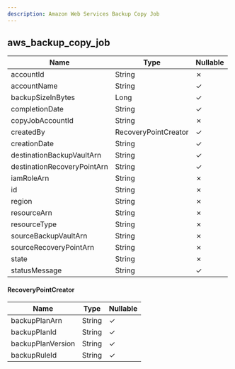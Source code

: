 ```yaml
---
description: Amazon Web Services Backup Copy Job
---
```

aws_backup_copy_job
-------------------

| **Name**                    | **Type**             | **Nullable** |
| --------------------------- | -------------------- | ------------ |
| accountId                   | String               | &cross;      |
| accountName                 | String               | &check;      |
| backupSizeInBytes           | Long                 | &check;      |
| completionDate              | String               | &check;      |
| copyJobAccountId            | String               | &cross;      |
| createdBy                   | RecoveryPointCreator | &check;      |
| creationDate                | String               | &check;      |
| destinationBackupVaultArn   | String               | &check;      |
| destinationRecoveryPointArn | String               | &check;      |
| iamRoleArn                  | String               | &cross;      |
| id                          | String               | &cross;      |
| region                      | String               | &cross;      |
| resourceArn                 | String               | &cross;      |
| resourceType                | String               | &cross;      |
| sourceBackupVaultArn        | String               | &cross;      |
| sourceRecoveryPointArn      | String               | &cross;      |
| state                       | String               | &cross;      |
| statusMessage               | String               | &check;      |

#### RecoveryPointCreator
| **Name**          | **Type** | **Nullable** |
| ----------------- | -------- | ------------ |
| backupPlanArn     | String   | &check;      |
| backupPlanId      | String   | &check;      |
| backupPlanVersion | String   | &check;      |
| backupRuleId      | String   | &check;      |
